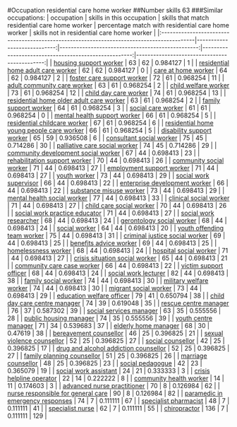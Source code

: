 #Occupation residential care home worker
##Number skills 63
###Similar occupations:
| occupation                                                                                |   skills in this occupation |   skills that match residential care home worker |   percentage match with residential care home worker |   skills not in residential care home worker |
|:------------------------------------------------------------------------------------------|----------------------------:|-------------------------------------------------:|-----------------------------------------------------:|---------------------------------------------:|
| [housing support worker](housing_support_worker.md)                                       |                          63 |                                               62 |                                             0.984127 |                                            1 |
| [residential home adult care worker](residential_home_adult_care_worker.md)               |                          62 |                                               62 |                                             0.984127 |                                            0 |
| [care at home worker](care_at_home_worker.md)                                             |                          64 |                                               62 |                                             0.984127 |                                            2 |
| [foster care support worker](foster_care_support_worker.md)                               |                          72 |                                               61 |                                             0.968254 |                                           11 |
| [adult community care worker](adult_community_care_worker.md)                             |                          63 |                                               61 |                                             0.968254 |                                            2 |
| [child welfare worker](child_welfare_worker.md)                                           |                          73 |                                               61 |                                             0.968254 |                                           12 |
| [child day care worker](child_day_care_worker.md)                                         |                          74 |                                               61 |                                             0.968254 |                                           13 |
| [residential home older adult care worker](residential_home_older_adult_care_worker.md)   |                          63 |                                               61 |                                             0.968254 |                                            2 |
| [family support worker](family_support_worker.md)                                         |                          64 |                                               61 |                                             0.968254 |                                            3 |
| [social care worker](social_care_worker.md)                                               |                          61 |                                               61 |                                             0.968254 |                                            0 |
| [mental health support worker](mental_health_support_worker.md)                           |                          66 |                                               61 |                                             0.968254 |                                            5 |
| [residential childcare worker](residential_childcare_worker.md)                           |                          67 |                                               61 |                                             0.968254 |                                            6 |
| [residential home young people care worker](residential_home_young_people_care_worker.md) |                          66 |                                               61 |                                             0.968254 |                                            5 |
| [disability support worker](disability_support_worker.md)                                 |                          65 |                                               59 |                                             0.936508 |                                            6 |
| [consultant social worker](consultant_social_worker.md)                                   |                          75 |                                               45 |                                             0.714286 |                                           30 |
| [palliative care social worker](palliative_care_social_worker.md)                         |                          74 |                                               45 |                                             0.714286 |                                           29 |
| [community development social worker](community_development_social_worker.md)             |                          67 |                                               44 |                                             0.698413 |                                           23 |
| [rehabilitation support worker](rehabilitation_support_worker.md)                         |                          70 |                                               44 |                                             0.698413 |                                           26 |
| [community social worker](community_social_worker.md)                                     |                          71 |                                               44 |                                             0.698413 |                                           27 |
| [employment support worker](employment_support_worker.md)                                 |                          71 |                                               44 |                                             0.698413 |                                           27 |
| [youth worker](youth_worker.md)                                                           |                          73 |                                               44 |                                             0.698413 |                                           29 |
| [social work supervisor](social_work_supervisor.md)                                       |                          66 |                                               44 |                                             0.698413 |                                           22 |
| [enterprise development worker](enterprise_development_worker.md)                         |                          66 |                                               44 |                                             0.698413 |                                           22 |
| [substance misuse worker](substance_misuse_worker.md)                                     |                          73 |                                               44 |                                             0.698413 |                                           29 |
| [mental health social worker](mental_health_social_worker.md)                             |                          77 |                                               44 |                                             0.698413 |                                           33 |
| [clinical social worker](clinical_social_worker.md)                                       |                          71 |                                               44 |                                             0.698413 |                                           27 |
| [child care social worker](child_care_social_worker.md)                                   |                          70 |                                               44 |                                             0.698413 |                                           26 |
| [social work practice educator](social_work_practice_educator.md)                         |                          71 |                                               44 |                                             0.698413 |                                           27 |
| [social work researcher](social_work_researcher.md)                                       |                          68 |                                               44 |                                             0.698413 |                                           24 |
| [gerontology social worker](gerontology_social_worker.md)                                 |                          68 |                                               44 |                                             0.698413 |                                           24 |
| [social worker](social_worker.md)                                                         |                          64 |                                               44 |                                             0.698413 |                                           20 |
| [youth offending team worker](youth_offending_team_worker.md)                             |                          75 |                                               44 |                                             0.698413 |                                           31 |
| [criminal justice social worker](criminal_justice_social_worker.md)                       |                          69 |                                               44 |                                             0.698413 |                                           25 |
| [benefits advice worker](benefits_advice_worker.md)                                       |                          69 |                                               44 |                                             0.698413 |                                           25 |
| [homelessness worker](homelessness_worker.md)                                             |                          68 |                                               44 |                                             0.698413 |                                           24 |
| [hospital social worker](hospital_social_worker.md)                                       |                          71 |                                               44 |                                             0.698413 |                                           27 |
| [crisis situation social worker](crisis_situation_social_worker.md)                       |                          65 |                                               44 |                                             0.698413 |                                           21 |
| [community care case worker](community_care_case_worker.md)                               |                          66 |                                               44 |                                             0.698413 |                                           22 |
| [victim support officer](victim_support_officer.md)                                       |                          68 |                                               44 |                                             0.698413 |                                           24 |
| [social work lecturer](social_work_lecturer.md)                                           |                          82 |                                               44 |                                             0.698413 |                                           38 |
| [family social worker](family_social_worker.md)                                           |                          74 |                                               44 |                                             0.698413 |                                           30 |
| [military welfare worker](military_welfare_worker.md)                                     |                          74 |                                               44 |                                             0.698413 |                                           30 |
| [migrant social worker](migrant_social_worker.md)                                         |                          73 |                                               44 |                                             0.698413 |                                           29 |
| [education welfare officer](education_welfare_officer.md)                                 |                          79 |                                               41 |                                             0.650794 |                                           38 |
| [child day care centre manager](child_day_care_centre_manager.md)                         |                          74 |                                               39 |                                             0.619048 |                                           35 |
| [rescue centre manager](rescue_centre_manager.md)                                         |                          76 |                                               37 |                                             0.587302 |                                           39 |
| [social services manager](social_services_manager.md)                                     |                          63 |                                               35 |                                             0.555556 |                                           28 |
| [public housing manager](public_housing_manager.md)                                       |                          74 |                                               35 |                                             0.555556 |                                           39 |
| [youth centre manager](youth_centre_manager.md)                                           |                          71 |                                               34 |                                             0.539683 |                                           37 |
| [elderly home manager](elderly_home_manager.md)                                           |                          68 |                                               30 |                                             0.47619  |                                           38 |
| [bereavement counsellor](bereavement_counsellor.md)                                       |                          46 |                                               25 |                                             0.396825 |                                           21 |
| [sexual violence counsellor](sexual_violence_counsellor.md)                               |                          52 |                                               25 |                                             0.396825 |                                           27 |
| [social counsellor](social_counsellor.md)                                                 |                          42 |                                               25 |                                             0.396825 |                                           17 |
| [drug and alcohol addiction counsellor](drug_and_alcohol_addiction_counsellor.md)         |                          52 |                                               25 |                                             0.396825 |                                           27 |
| [family planning counsellor](family_planning_counsellor.md)                               |                          51 |                                               25 |                                             0.396825 |                                           26 |
| [marriage counsellor](marriage_counsellor.md)                                             |                          48 |                                               25 |                                             0.396825 |                                           23 |
| [social pedagogue](social_pedagogue.md)                                                   |                          42 |                                               23 |                                             0.365079 |                                           19 |
| [social work assistant](social_work_assistant.md)                                         |                          24 |                                               21 |                                             0.333333 |                                            3 |
| [crisis helpline operator](crisis_helpline_operator.md)                                   |                          22 |                                               14 |                                             0.222222 |                                            8 |
| [community health worker](community_health_worker.md)                                     |                          14 |                                               11 |                                             0.174603 |                                            3 |
| [advanced nurse practitioner](advanced_nurse_practitioner.md)                             |                          70 |                                                8 |                                             0.126984 |                                           62 |
| [nurse responsible for general care](nurse_responsible_for_general_care.md)               |                          90 |                                                8 |                                             0.126984 |                                           82 |
| [paramedic in emergency responses](paramedic_in_emergency_responses.md)                   |                          74 |                                                7 |                                             0.111111 |                                           67 |
| [specialist pharmacist](specialist_pharmacist.md)                                         |                          48 |                                                7 |                                             0.111111 |                                           41 |
| [specialist nurse](specialist_nurse.md)                                                   |                          62 |                                                7 |                                             0.111111 |                                           55 |
| [chiropractor](chiropractor.md)                                                           |                         136 |                                                7 |                                             0.111111 |                                          129 |

